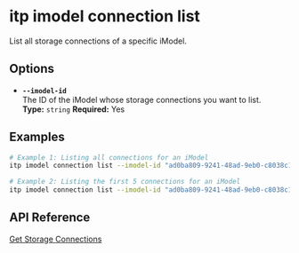 # itp imodel connection list

List all storage connections of a specific iModel.

## Options

- **`--imodel-id`**  
  The ID of the iModel whose storage connections you want to list.  
  **Type:** `string` **Required:** Yes

## Examples

```bash
# Example 1: Listing all connections for an iModel
itp imodel connection list --imodel-id "ad0ba809-9241-48ad-9eb0-c8038c1a1d51"

# Example 2: Listing the first 5 connections for an iModel
itp imodel connection list --imodel-id "ad0ba809-9241-48ad-9eb0-c8038c1a1d51" --top 5
```

## API Reference

[Get Storage Connections](https://developer.bentley.com/apis/synchronization/operations/get-storage-connections/)
